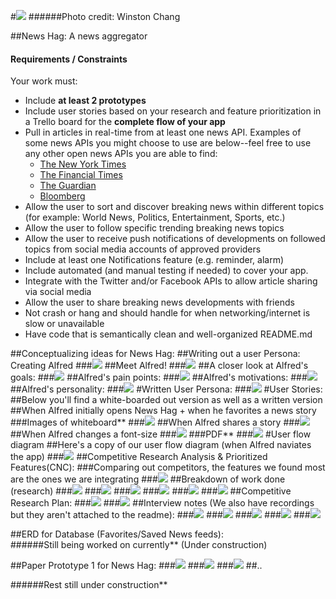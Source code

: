 
#![](readmefiles/MainForProject.png)
######Photo credit: Winston Chang

##News Hag: A news aggregator




#### Requirements / Constraints

Your work must:

- Include **at least 2 prototypes**
- Include user stories based on your research and feature prioritization in a Trello board for the **complete flow of your app**
- Pull in articles in real-time from at least one news API. Examples of some news APIs you might choose to use are below--feel free to use any other open news APIs you are able to find:
    - [The New York Times](http://developer.nytimes.com/)
    - [The Financial Times](https://developer.ft.com/docs)
    - [The Guardian](http://open-platform.theguardian.com/access/)
    - [Bloomberg](http://www.bloomberglabs.com/api/)
- Allow the user to sort and discover breaking news within different topics (for example: World News, Politics, Entertainment, Sports, etc.)
- Allow the user to follow specific trending breaking news topics
- Allow the user to receive push notifications of developments on followed topics from social media accounts of approved providers
- Include at least one Notifications feature (e.g. reminder, alarm)
- Include automated (and manual testing if needed) to cover your app.
- Integrate with the Twitter and/or Facebook APIs to allow article sharing via social media
- Allow the user to share breaking news developments with friends
- Not crash or hang and should handle for when networking/internet is slow or unavailable
- Have code that is semantically clean and well-organized README.md

##Conceptualizing ideas for News Hag:
##Writing out a user Persona: Creating Alfred
###![](readmefiles/1.jpg)
##Meet Alfred!
###![](readmefiles/alfred.jpeg)
##A closer look at Alfred's goals:
###![](readmefiles/2.jpg)
##Alfred's pain points:
###![](readmefiles/3.jpg)
##Alfred's motivations:
###![](readmefiles/4.jpg)
##Alfred's personality:
###![](readmefiles/5.jpg)
#Written User Persona:
###![](readmefiles/WrittenUserPersonas.jpg)
#User Stories:
##Below you'll find a white-boarded out version as well as a written version
##When Alfred initially opens News Hag + when he favorites a news story
###Images of whiteboard**
###![](readmefiles/6.jpg)
##When Alfred shares a story
###![](readmefiles/7.jpg)
##When Alfred changes a font-size
###![](readmefiles/8.jpg)
###PDF**
###![](readmefiles/us1.jpg)
#User flow diagram
##Here's a copy of our user flow diagram (when Alfred naviates the app)
###![](readmefiles/9.jpg)
##Competitive Research Analysis & Prioritized Features(CNC):
###Comparing  out competitors, the features we found most are the ones we are integrating
###![](readmefiles/CNC.jpg)
##Breakdown of work done (research)
###![](readmefiles/2b.jpg)
###![](readmefiles/1b.jpg)
###![](readmefiles/4b.jpg)
###![](readmefiles/3b.jpg)
###![](readmefiles/5b.jpg)
###![](readmefiles/6b.jpg)
##Competitive Research Plan:
###![](readmefiles/Rplan.jpg)
###![](readmefiles/Rplan2.jpg)
##Interview notes (We also have recordings but they aren't attached to the readme):
###![](readmefiles/iq1.jpg)
###![](readmefiles/i1.jpg)
###![](readmefiles/i2.jpg)
###![](readmefiles/i3.jpg)
###![](readmefiles/i4.jpg)


##ERD for Database (Favorites/Saved News feeds):\
######Still being worked on currently** (Under construction)

##Paper Prototype 1 for News Hag:
###![](readmefiles/p1p1.jpg)
###![](readmefiles/p2p1.jpg)
###![](readmefiles/p3p1.jpg)
##..

######Rest still under construction**







